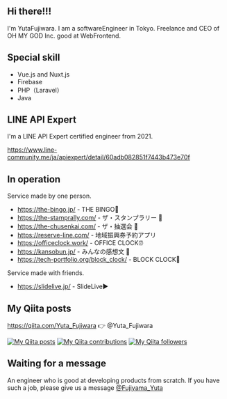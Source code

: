 ## Hi there!!!

I'm YutaFujiwara. I am a softwareEngineer in Tokyo.
Freelance and CEO of OH MY GOD Inc. good at WebFrontend.

## Special skill

- Vue.js and Nuxt.js
- Firebase
- PHP（Laravel）
- Java

## LINE API Expert

I'm a LINE API Expert certified engineer from 2021.

https://www.line-community.me/ja/apiexpert/detail/60adb082851f7443b473e70f

## In operation

Service made by one person.

- https://the-bingo.jp/ - THE BINGO🎱
- https://the-stamprally.com/ - ザ・スタンプラリー 🐾
- https://the-chusenkai.com/ - ザ・抽選会 🐾
- https://reserve-line.com/ - 地域振興券予約アプリ
- https://officeclock.work/ - OFFICE CLOCK⏰
- https://kansobun.jp/ - みんなの感想文 📖
- https://tech-portfolio.org/block_clock/ - BLOCK CLOCK🍅



Service made with friends.

- https://slidelive.jp/ - SlideLive▶️

## My Qiita posts

https://qiita.com/Yuta_Fujiwara 👉 @Yuta_Fujiwara

[![My Qiita posts](https://qiita-badge.apiapi.app/s/Yuta_Fujiwara/posts.svg)](http://qiita.com/Yuta_Fujiwara)
[![My Qiita contributions](https://qiita-badge.apiapi.app/s/Yuta_Fujiwara/contributions.svg)](http://qiita.com/Yuta_Fujiwara)
[![My Qiita followers](https://qiita-badge.apiapi.app/s/Yuta_Fujiwara/followers.svg)](http://qiita.com/Yuta_Fujiwara)

## Waiting for a message

An engineer who is good at developing products from scratch. If you have such a job, please give us a message
[@Fujiyama_Yuta](https://twitter.com/Fujiyama_Yuta)
